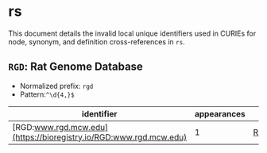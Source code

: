 # rs

This document details the invalid local unique identifiers used in CURIEs
for node, synonym, and definition cross-references in `rs`.


## `RGD`: Rat Genome Database

- Normalized prefix: `rgd`
- Pattern:`^\d{4,}$`


| identifier                                                        |   appearances | examples                                        |
|-------------------------------------------------------------------|---------------|-------------------------------------------------|
| [RGD:www.rgd.mcw.edu](https://bioregistry.io/RGD:www.rgd.mcw.edu) |             1 | [RS:0001091](https://bioregistry.io/RS:0001091) |

